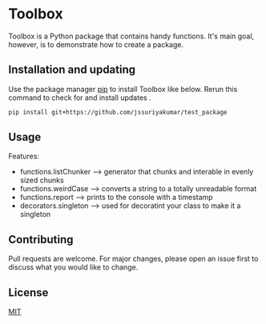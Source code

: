 # Toolbox

Toolbox is a Python package that contains handy functions.
It's main goal, however, is to demonstrate how to create a package.
## Installation and updating
Use the package manager [pip](https://pip.pypa.io/en/stable/) to install Toolbox like below.
Rerun this command to check for and install  updates .
```bash
pip install git+https://github.com/jssuriyakumar/test_package
```

## Usage
Features:
* functions.listChunker  --> generator that chunks and interable in evenly sized chunks
* functions.weirdCase    --> converts a string to a totally unreadable format
* functions.report      --> prints to the console with a timestamp
* decorators.singleton  --> used for decoratint your class to make it a singleton


## Contributing
Pull requests are welcome. For major changes, please open an issue first to discuss what you would like to change.

## License
[MIT](https://choosealicense.com/licenses/mit/)